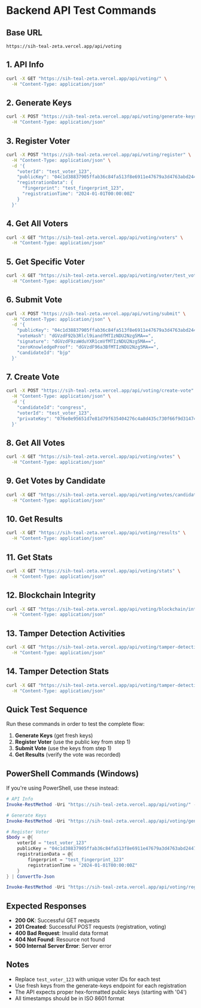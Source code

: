 # Backend API Test Commands

## Base URL
```
https://sih-teal-zeta.vercel.app/api/voting
```

## 1. API Info
```bash
curl -X GET "https://sih-teal-zeta.vercel.app/api/voting/" \
  -H "Content-Type: application/json"
```

## 2. Generate Keys
```bash
curl -X POST "https://sih-teal-zeta.vercel.app/api/voting/generate-keys" \
  -H "Content-Type: application/json"
```

## 3. Register Voter
```bash
curl -X POST "https://sih-teal-zeta.vercel.app/api/voting/register" \
  -H "Content-Type: application/json" \
  -d '{
    "voterId": "test_voter_123",
    "publicKey": "04c1d38837905ffab36c84fa513f8e6911e47679a3d4763abd24472934af59e5622ed16efb4bb4f6",
    "registrationData": {
      "fingerprint": "test_fingerprint_123",
      "registrationTime": "2024-01-01T00:00:00Z"
    }
  }'
```

## 4. Get All Voters
```bash
curl -X GET "https://sih-teal-zeta.vercel.app/api/voting/voters" \
  -H "Content-Type: application/json"
```

## 5. Get Specific Voter
```bash
curl -X GET "https://sih-teal-zeta.vercel.app/api/voting/voter/test_voter_123" \
  -H "Content-Type: application/json"
```

## 6. Submit Vote
```bash
curl -X POST "https://sih-teal-zeta.vercel.app/api/voting/submit" \
  -H "Content-Type: application/json" \
  -d '{
    "publicKey": "04c1d38837905ffab36c84fa513f8e6911e47679a3d4763abd24472934af59e5622ed16efb4bb4f6",
    "voteHash": "dGVzdF92b3Rlcl9iandfMTIzNDU2Nzg5MA==",
    "signature": "dGVzdF9zaWduYXR1cmVfMTIzNDU2Nzg5MA==",
    "zeroKnowledgeProof": "dGVzdF96a3BfMTIzNDU2Nzg5MA==",
    "candidateId": "bjp"
  }'
```

## 7. Create Vote
```bash
curl -X POST "https://sih-teal-zeta.vercel.app/api/voting/create-vote" \
  -H "Content-Type: application/json" \
  -d '{
    "candidateId": "congress",
    "voterId": "test_voter_123",
    "privateKey": "076e8e95651d7e81d79f635404276c4a8d435c730f66f9d314745b021aae6ee6"
  }'
```

## 8. Get All Votes
```bash
curl -X GET "https://sih-teal-zeta.vercel.app/api/voting/votes" \
  -H "Content-Type: application/json"
```

## 9. Get Votes by Candidate
```bash
curl -X GET "https://sih-teal-zeta.vercel.app/api/voting/votes/candidate/bjp" \
  -H "Content-Type: application/json"
```

## 10. Get Results
```bash
curl -X GET "https://sih-teal-zeta.vercel.app/api/voting/results" \
  -H "Content-Type: application/json"
```

## 11. Get Stats
```bash
curl -X GET "https://sih-teal-zeta.vercel.app/api/voting/stats" \
  -H "Content-Type: application/json"
```

## 12. Blockchain Integrity
```bash
curl -X GET "https://sih-teal-zeta.vercel.app/api/voting/blockchain/integrity" \
  -H "Content-Type: application/json"
```

## 13. Tamper Detection Activities
```bash
curl -X GET "https://sih-teal-zeta.vercel.app/api/voting/tamper-detection/activities" \
  -H "Content-Type: application/json"
```

## 14. Tamper Detection Stats
```bash
curl -X GET "https://sih-teal-zeta.vercel.app/api/voting/tamper-detection/stats" \
  -H "Content-Type: application/json"
```

## Quick Test Sequence

Run these commands in order to test the complete flow:

1. **Generate Keys** (get fresh keys)
2. **Register Voter** (use the public key from step 1)
3. **Submit Vote** (use the keys from step 1)
4. **Get Results** (verify the vote was recorded)

## PowerShell Commands (Windows)

If you're using PowerShell, use these instead:

```powershell
# API Info
Invoke-RestMethod -Uri "https://sih-teal-zeta.vercel.app/api/voting/" -Method GET

# Generate Keys
Invoke-RestMethod -Uri "https://sih-teal-zeta.vercel.app/api/voting/generate-keys" -Method POST

# Register Voter
$body = @{
    voterId = "test_voter_123"
    publicKey = "04c1d38837905ffab36c84fa513f8e6911e47679a3d4763abd24472934af59e5622ed16efb4bb4f6"
    registrationData = @{
        fingerprint = "test_fingerprint_123"
        registrationTime = "2024-01-01T00:00:00Z"
    }
} | ConvertTo-Json

Invoke-RestMethod -Uri "https://sih-teal-zeta.vercel.app/api/voting/register" -Method POST -Body $body -ContentType "application/json"
```

## Expected Responses

- **200 OK**: Successful GET requests
- **201 Created**: Successful POST requests (registration, voting)
- **400 Bad Request**: Invalid data format
- **404 Not Found**: Resource not found
- **500 Internal Server Error**: Server error

## Notes

- Replace `test_voter_123` with unique voter IDs for each test
- Use fresh keys from the generate-keys endpoint for each registration
- The API expects proper hex-formatted public keys (starting with '04')
- All timestamps should be in ISO 8601 format
